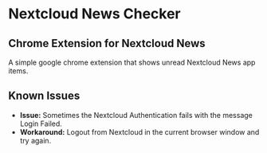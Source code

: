 # Nextcloud News Checker
## Chrome Extension for Nextcloud News

A simple google chrome extension that shows unread Nextcloud News app items.

## Known Issues

- **Issue:** Sometimes the Nextcloud Authentication fails with the message Login Failed.
- **Workaround:** Logout from Nextcloud in the current browser window and try again.
